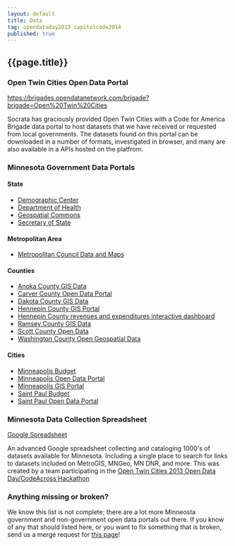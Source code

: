 ```yaml
---
layout: default
title: Data
tag: opendataday2013 capitolcode2014
published: true
---
```


## {{page.title}}

### Open Twin Cities Open Data Portal

<https://brigades.opendatanetwork.com/brigade?brigade=Open%20Twin%20Cities>

Socrata has graciously provided Open Twin Cities with a Code for America Brigade 
data portal to host datasets that we have received or requested from local 
governments. The datasets found on this portal can be downloaded in a number of
formats, investigated in browser, and many are also available in a APIs hosted 
on the platfrom.

### Minnesota Government Data Portals

#### State

- [Demographic Center](http://mn.gov/admin/demography/)
- [Department of Health](https://apps.health.state.mn.us/mndata/)
- [Geospatial Commons](https://gisdata.mn.gov/)
- [Secretary of State](http://www.sos.state.mn.us/election-administration-campaigns/data-maps/) 

#### Metropolitan Area

- [Metropolitan Council Data and Maps](http://www.metrocouncil.org/Data-and-Maps.aspx)

#### Counties

- [Anoka County GIS Data](https://www.anokacounty.us/1990/Data-Downloads)
- [Carver County Open Data Portal](http://data.carver.opendata.arcgis.com/)
- [Dakota County GIS Data](https://gisdata.mn.gov/organization/us-mn-co-dakota)
- [Hennepin County GIS Portal](http://www.hennepin.us/your-government/open-government/gis-open-data)
- [Hennepin County revenues and expenditures interactive dashboard](http://www.hennepin.us/your-government/budget-finance/revexpdashboard)
- [Ramsey County GIS Data](http://openramsey.ramseygis.opendata.arcgis.com/)
- [Scott County Open Data](http://opendata.gis.co.scott.mn.us/)
- [Washington County Open Geospatial Data](http://data.wcmn.opendata.arcgis.com/)

#### Cities

- [Minneapolis Budget](https://minneapolismn.opengov.com/transparency#/1280/accountType=expenses&breakdown=19bfbfee-627b-4043-a204-b1642af6294a&currentYearAmount=cumulative&currentYearPeriod=years&graph=stacked&legendSort=alpha&proration=true&saved_view=null&selection=64F42047A05C8CE0FE4A49C59C07052A&fiscal_start=earliest&fiscal_end=latest)
- [Minneapolis Open Data Portal](http://opendata.minneapolismn.gov/)
- [Minneapolis GIS Portal](http://cityoflakes.maps.arcgis.com/home/index.html)
- [Saint Paul Budget](http://budget.stpaul.gov/)
- [Saint Paul Open Data Portal](https://information.stpaul.gov/)

### Minnesota Data Collection Spreadsheet

[Google Spreadsheet](https://docs.google.com/spreadsheet/ccc?key=0AtkFCdxQ11AOdGpWWnpuVzdaNG1SVG40MXlyZ0hSVEE#gid=13)

An advanced Google spreadsheet collecting and cataloging 1000's of datasets
available for Minnesota. Including a single place to search for links to
datasets included on MetroGIS, MNGeo, MN DNR, and more. This was created by a
team participating in the 
[Open Twin Cities 2013 Open Data Day/CodeAcross Hackathon](/events/2013/02/23/open-data-day-hackathon/)

### Anything missing or broken?

We know this list is not complete; there are a lot more Minneosta government
and non-government open data portals out there. If you know of any that should
listed here, or you want to fix something that is broken, send us a merge
request for [this page](https://github.com/OpenTwinCities/opentwincities.github.com/blob/master/data/index.md)!
